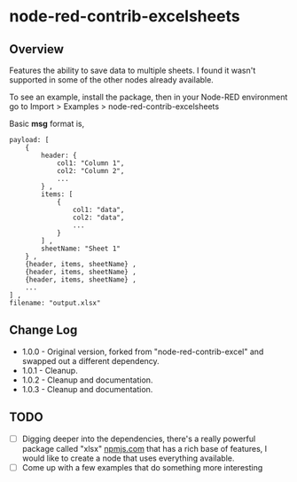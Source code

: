 # node-red-contrib-excelsheets

## Overview

Features the ability to save data to multiple sheets. I found it wasn't supported in some of the other nodes already available.

To see an example, install the package, then in your Node-RED environment go to Import > Examples > node-red-contrib-excelsheets

Basic **msg** format is,

```
payload: [
    {
        header: {
            col1: "Column 1",
            col2: "Column 2",
            ...
        } ,
        items: [
            {
                col1: "data",
                col2: "data",
                ...
            }
        ] ,
        sheetName: "Sheet 1"
    } ,
    {header, items, sheetName} ,
    {header, items, sheetName} ,
    {header, items, sheetName} ,
    ...
] ,
filename: "output.xlsx"
```

## Change Log
* 1.0.0 - Original version, forked from "node-red-contrib-excel" and swapped out a different dependency.
* 1.0.1 - Cleanup.
* 1.0.2 - Cleanup and documentation.
* 1.0.3 - Cleanup and documentation.

## TODO
- [ ] Digging deeper into the dependencies, there's a really powerful package called "xlsx" [npmjs.com](https://www.npmjs.com/package/xlsx) that has a rich base of features, I would like to create a node that uses everything available.
- [ ] Come up with a few examples that do something more interesting